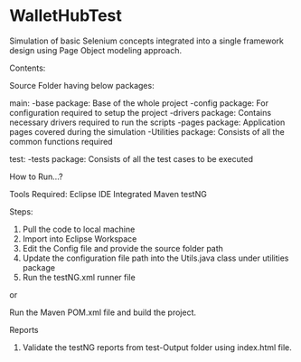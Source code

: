 # WalletHubTest
Simulation of basic Selenium concepts integrated into a single framework design using Page Object modeling approach.

Contents:

Source Folder having below packages:

main:
  -base package: Base of the whole project
  -config package: For configuration required to setup the project
  -drivers package: Contains necessary drivers required to run the scripts
  -pages package: Application pages covered during the simulation
  -Utilities package: Consists of all the common functions required
  
test:
  -tests package: Consists of all the test cases to be executed
  

How to Run...?

Tools Required:
Eclipse IDE
Integrated Maven
testNG

Steps:
1. Pull the code to local machine
2. Import into Eclipse Workspace
3. Edit the Config file and provide the source folder path 
4. Update the configuration file path into the Utils.java class under utilities package
5. Run the testNG.xml runner file 

or 

Run the Maven POM.xml file and build the project.


Reports
1. Validate the testNG reports from test-Output folder using index.html file.


